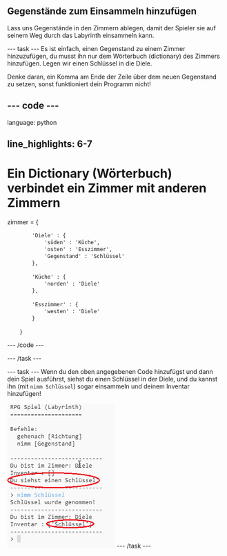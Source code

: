 ## Gegenstände zum Einsammeln hinzufügen

Lass uns Gegenstände in den Zimmern ablegen, damit der Spieler sie auf seinem Weg durch das Labyrinth einsammeln kann.

\--- task \--- Es ist einfach, einen Gegenstand zu einem Zimmer hinzuzufügen, du musst ihn nur dem Wörterbuch (dictionary) des Zimmers hinzufügen. Legen wir einen Schlüssel in die Diele.

Denke daran, ein Komma am Ende der Zeile über dem neuen Gegenstand zu setzen, sonst funktioniert dein Programm nicht!

## \--- code \---

language: python

## line_highlights: 6-7

# Ein Dictionary (Wörterbuch) verbindet ein Zimmer mit anderen Zimmern

zimmer = {

            'Diele' : {
                'süden' : 'Küche',
                'osten' : 'Esszimmer',
                'Gegenstand' : 'Schlüssel'
            },
    
            'Küche' : {
                'norden' : 'Diele'
            },
    
            'Esszimmer' : {
                'westen' : 'Diele'
            }
    
        }
    

\--- /code \---

\--- /task \---

\--- task \--- Wenn du den oben angegebenen Code hinzufügst und dann dein Spiel ausführst, siehst du einen Schlüssel in der Diele, und du kannst ihn (mit `nimm Schlüssel`) sogar einsammeln und deinem Inventar hinzufügen!

![Bildschirmfoto](images/rpg-key-test.png) \--- /task \---